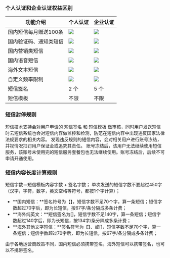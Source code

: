 ### 个人认证和企业认证权益区别

 |功能介绍|个人认证|企业认证|
 |-----|-----|------|
 |国内短信每月赠送100条 | ![](//mc.qcloudimg.com/static/img/bf8a50cffe05420edcd5575482211afc/image.png)| ![](//mc.qcloudimg.com/static/img/bf8a50cffe05420edcd5575482211afc/image.png)|
  |国内验证码、通知类短信 | ![](//mc.qcloudimg.com/static/img/bf8a50cffe05420edcd5575482211afc/image.png)| ![](//mc.qcloudimg.com/static/img/bf8a50cffe05420edcd5575482211afc/image.png)|
|国内营销类短信 |![](//mc.qcloudimg.com/static/img/ae841944fa814e369c5f3085f57c5c2f/image.png)|  ![](//mc.qcloudimg.com/static/img/bf8a50cffe05420edcd5575482211afc/image.png)|
|国内语音短信 | ![](//mc.qcloudimg.com/static/img/ae841944fa814e369c5f3085f57c5c2f/image.png)|  ![](//mc.qcloudimg.com/static/img/bf8a50cffe05420edcd5575482211afc/image.png)|
|海外文本短信 |![](//mc.qcloudimg.com/static/img/ae841944fa814e369c5f3085f57c5c2f/image.png)| ![](//mc.qcloudimg.com/static/img/bf8a50cffe05420edcd5575482211afc/image.png)|
|自定义频率限制 | ![](//mc.qcloudimg.com/static/img/ae841944fa814e369c5f3085f57c5c2f/image.png)|  ![](//mc.qcloudimg.com/static/img/bf8a50cffe05420edcd5575482211afc/image.png)|
 |短信签名|2 个|5 个|
|短信模板|不限|不限|

### 短信封停规则
短信技术支持会对用户申请的 [短信签名](https://cloud.tencent.com/document/product/382/13299#.E7.9F.AD.E4.BF.A1.E7.AD.BE.E5.90.8D) 和 [短信模板](https://cloud.tencent.com/document/product/382/13299?!preview&lang=cn#.E7.9F.AD.E4.BF.A1.E6.A8.A1.E6.9D.BF) 做审核，同时用户发送短信时云短信系统也会对短信内容做监控和检测，防范在短信内容中出现违反国家法律法规要求的相关内容。
发现违反规则的短信内容，会对相关用户进行账号冻结，并视情况扣罚用户保证金或追究其责任。
账号冻结后，该用户无法继续使用短信服务，该账号未使用完的短信服务套餐包也无法继续使用。账号冻结后，后续不可申请开通使用。

### 短信内容长度计算规则
短信字数＝短信模板内容字数 + 签名字数；
单次发送的短信字数不要超过450字（汉字，字符，数字，英文空格等符号，都按1个字计算）；
- **国内短信：**签名符号为【】，短信字数不足70个字，算一条短信；短信字数超过70字后，即为长短信，按67字/条分隔成多条计费；
- **海外纯英文：**短信签名为[]，短信字数不足140字，算一条短信；短信字数超过140字后，即为长短信，按134字/条分隔成多条计费；
- **海外其他文字短信：**签名符号为【】、或[]，短信字数不足70个字，算一条短信；短信字数超过70字后，即为长短信，按67字/条分隔成多条计费；

由于各地运营商政策不同，国内短信必须携带签名，海外短信可以携带签名，也可以不携带签名。
